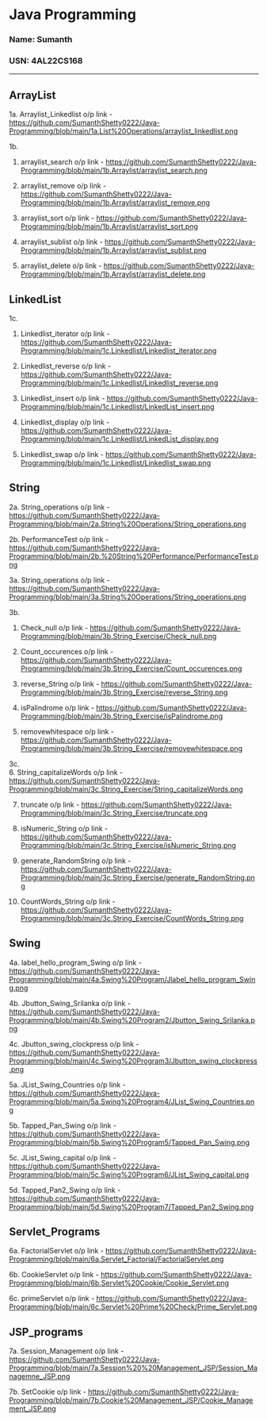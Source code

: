 # Java Programming

###  Name: Sumanth 
###  USN: 4AL22CS168

---

##  ArrayList
1a. Arraylist_Linkedlist o/p link - https://github.com/SumanthShetty0222/Java-Programming/blob/main/1a.List%20Operations/arraylist_linkedlist.png  

1b.  
1. arraylist_search o/p link - https://github.com/SumanthShetty0222/Java-Programming/blob/main/1b.Arraylist/arraylist_search.png  


2. arraylist_remove o/p link - https://github.com/SumanthShetty0222/Java-Programming/blob/main/1b.Arraylist/arraylist_remove.png


3. arraylist_sort o/p link - https://github.com/SumanthShetty0222/Java-Programming/blob/main/1b.Arraylist/arraylist_sort.png

4. arraylist_sublist o/p link - https://github.com/SumanthShetty0222/Java-Programming/blob/main/1b.Arraylist/arraylist_sublist.png


5. arraylist_delete o/p link - https://github.com/SumanthShetty0222/Java-Programming/blob/main/1b.Arraylist/arraylist_delete.png 

## LinkedList  
1c.  
1. Linkedlist_iterator o/p link - https://github.com/SumanthShetty0222/Java-Programming/blob/main/1c.Linkedlist/Linkedlist_iterator.png


2. Linkedlist_reverse o/p link - https://github.com/SumanthShetty0222/Java-Programming/blob/main/1c.Linkedlist/Linkedlist_reverse.png

3. Linkedlist_insert o/p link - https://github.com/SumanthShetty0222/Java-Programming/blob/main/1c.Linkedlist/LinkedList_insert.png

4. Linkedlist_display o/p link - https://github.com/SumanthShetty0222/Java-Programming/blob/main/1c.Linkedlist/LinkedList_display.png

5. Linkedlist_swap o/p link - https://github.com/SumanthShetty0222/Java-Programming/blob/main/1c.Linkedlist/Linkedlist_swap.png

## String
2a. String_operations o/p link - https://github.com/SumanthShetty0222/Java-Programming/blob/main/2a.String%20Operations/String_operations.png  

2b. PerformanceTest o/p link - https://github.com/SumanthShetty0222/Java-Programming/blob/main/2b.%20String%20Performance/PerformanceTest.png

3a. String_operations o/p link - https://github.com/SumanthShetty0222/Java-Programming/blob/main/3a.String%20Operations/String_operations.png

3b.  
1. Check_null o/p link - https://github.com/SumanthShetty0222/Java-Programming/blob/main/3b.String_Exercise/Check_null.png

2. Count_occurences o/p link - https://github.com/SumanthShetty0222/Java-Programming/blob/main/3b.String_Exercise/Count_occurences.png

3. reverse_String o/p link - https://github.com/SumanthShetty0222/Java-Programming/blob/main/3b.String_Exercise/reverse_String.png

4. isPalindrome o/p link - https://github.com/SumanthShetty0222/Java-Programming/blob/main/3b.String_Exercise/isPalindrome.png

5. removewhitespace o/p link - https://github.com/SumanthShetty0222/Java-Programming/blob/main/3b.String_Exercise/removewhitespace.png

3c.  
6. String_capitalizeWords o/p link - https://github.com/SumanthShetty0222/Java-Programming/blob/main/3c.String_Exercise/String_capitalizeWords.png
 
7. truncate o/p link - https://github.com/SumanthShetty0222/Java-Programming/blob/main/3c.String_Exercise/truncate.png

8. isNumeric_String o/p link - https://github.com/SumanthShetty0222/Java-Programming/blob/main/3c.String_Exercise/isNumeric_String.png

9. generate_RandomString o/p link - https://github.com/SumanthShetty0222/Java-Programming/blob/main/3c.String_Exercise/generate_RandomString.png

10. CountWords_String o/p link - https://github.com/SumanthShetty0222/Java-Programming/blob/main/3c.String_Exercise/CountWords_String.png


## Swing
4a. label_hello_program_Swing o/p link - https://github.com/SumanthShetty0222/Java-Programming/blob/main/4a.Swing%20Program/Jlabel_hello_program_Swing.png

4b. Jbutton_Swing_Srilanka o/p link - https://github.com/SumanthShetty0222/Java-Programming/blob/main/4b.Swing%20Program2/Jbutton_Swing_Srilanka.png

4c. Jbutton_swing_clockpress o/p link - https://github.com/SumanthShetty0222/Java-Programming/blob/main/4c.Swing%20Program3/Jbutton_swing_clockpress.png

5a. JList_Swing_Countries o/p link - https://github.com/SumanthShetty0222/Java-Programming/blob/main/5a.Swing%20Program4/JList_Swing_Countries.png

5b. Tapped_Pan_Swing o/p link - https://github.com/SumanthShetty0222/Java-Programming/blob/main/5b.Swing%20Program5/Tapped_Pan_Swing.png

5c. JList_Swing_capital o/p link - https://github.com/SumanthShetty0222/Java-Programming/blob/main/5c.Swing%20Program6/JList_Swing_capital.png

5d. Tapped_Pan2_Swing o/p link - https://github.com/SumanthShetty0222/Java-Programming/blob/main/5d.Swing%20Program7/Tapped_Pan2_Swing.png

##  Servlet_Programs
   6a. FactorialServlet o/p link - https://github.com/SumanthShetty0222/Java-Programming/blob/main/6a.Servlet_Factorial/FactorialServlet.png

   6b. CookieServlet o/p link - https://github.com/SumanthShetty0222/Java-Programming/blob/main/6b.Servlet%20Cookie/Cookie_Servlet.png

   6c. primeServlet o/p link - https://github.com/SumanthShetty0222/Java-Programming/blob/main/6c.Servlet%20Prime%20Check/Prime_Servlet.png

##  JSP_programs 
  7a. Session_Management o/p link - https://github.com/SumanthShetty0222/Java-Programming/blob/main/7a.Session%20%20Management_JSP/Session_Managemne_JSP.png

  7b. SetCookie o/p link - https://github.com/SumanthShetty0222/Java-Programming/blob/main/7b.Cookie%20Management_JSP/Cookie_Management_JSP.png
